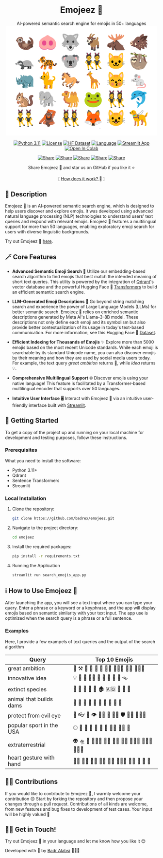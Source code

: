 <div align="center">
<h1>Emojeez 💎</h1>
AI-powered semantic search engine for emojis in 50+ languages

<img src="./header_img.png" alt="An app for emojis" width="500"/>

[![Python 3.11](https://img.shields.io/badge/python-3.11-blue.svg)](https://www.python.org/downloads/release/python-311/)
[![License](https://img.shields.io/badge/license-MIT-green.svg)](LICENSE)
[![HF Dataset](https://img.shields.io/badge/%F0%9F%A4%97-datasets-yellow)](https://huggingface.co/datasets/badrex/llm-emoji-dataset)
[![Language](https://img.shields.io/badge/Language-Multilingual-red)](LANGUAGES)
[![Streamlit App](https://static.streamlit.io/badges/streamlit_badge_black_white.svg)](https://emojeez.streamlit.app)
[![Open In Colab](https://colab.research.google.com/assets/colab-badge.svg)](https://colab.research.google.com/github/badrex/emojeez/blob/main/notebooks/emoji_search_notebook.ipynb)


[![Share](https://img.shields.io/badge/share-000000?logo=x&logoColor=white)](https://x.com/intent/tweet?text=Check%20out%20this%20project%20on%20GitHub:%20https://github.com/badrex/emojeez%20%23Emojis%20%23NLProc%20%23SemanticSearch)
[![Share](https://img.shields.io/badge/share-1877F2?logo=facebook&logoColor=white)](https://www.facebook.com/sharer/sharer.php?u=https://github.com/badrex/emojeez)
[![Share](https://img.shields.io/badge/share-0A66C2?logo=linkedin&logoColor=white)](https://www.linkedin.com/sharing/share-offsite/?url=https://github.com/badrex/emojeez)
[![Share](https://img.shields.io/badge/share-FF4500?logo=reddit&logoColor=white)](https://www.reddit.com/submit?title=Check%20out%20this%20project%20on%20GitHub:%20https://github.com/badrex/emojeez)
[![Share](https://img.shields.io/badge/share-0088CC?logo=telegram&logoColor=white)](https://t.me/share/url?url=https://github.com/badrex/emojeez&text=Check%20out%20this%20project%20on%20GitHub)

Share Emojeez 💎 and star us on GitHub if you like it ⭐

[ <a href="https://medium.com/@badr.alabsi/semantic-search-for-emojis-in-50-languages-using-ai-f85a36a86f21">How does it work?  </a>  🚀 ]
</div>


## 📑 Description

Emojeez 💎 is an AI-powered semantic search engine, which is designed to help users discover and explore emojis. It was developed using advanced natural language processing (NLP) technologies to understand users' text queries and respond with relevant emojis. Emojeez 💎 features a multilingual support for more than 50 languages, enabling exploratory emoji search for users with diverse linguistic backgrounds. 

Try out Emojeez 💎 [here](https://emojeez.streamlit.app/).




## 🪄 Core Features

 - **Advanced Semantic Emoji Search** 🔎 Utilize our embedding-based search algorithm to find emojis that best match the intended meaning of short text queries. This utility is powered by the integration of [Qdrant](https://qdrant.tech/)'s vector database and the powerful Hugging Face 🤗 [Transformers](https://huggingface.co/docs/transformers/en/index) to build an efficient semantic search engine.

 - **LLM-Generated Emoji Descriptions** 🦜 Go beyond string matching search and experience the power of Large Language Models (LLMs) for better semantic search. Emojeez 💎 relies on enriched semantic descriptions generated by Meta AI's Llama-3-8B model. These descriptions not only define each emoji and its symbolism but also provide better contextualization of its usage in today's text-based communication. For more information, see this Hugging Face 🤗 [Dataset](https://huggingface.co/datasets/badrabdullah/llm-emoji-dataset). 

- **Efficient Indexing for Thousands of Emojis** ✨ Explore more than 5000 emojis based on the most recent Unicode standards. While each emoji is searchable by its standard Unicode name, you can also discover emojis by their meaning and how they are used by social media users today. For example, the text query *great ambition* returns 🚀, while *idea* returns 💡.

- **Comprehensive Multilingual Support** 🌐 Discover emojis using your native language! This feature is facilitated by a Transformer-based multilingual encoder that supports over 50 languages.

- **Intuitive User Interface** 🖥️ Interact with Emojeez 💎 via an intuitive user-friendly interface built with [Streamlit](https://streamlit.io/).


## 🌱 Getting Started

 To get a copy of the project up and running on your local machine for development and testing purposes, follow these instructions.

### Prerequisites

What you need to install the software:

- Python 3.11+
- Qdrant
- Sentence Transformers
- Streamlit


### Local Installation

1. Clone the repository:
   ```bash
   git clone https://github.com/badrex/emojeez.git

2. Navigate to the project directory:

    ```bash
    cd emojeez

3. Install the required packages:

    ```bash
    pip install -r requirements.txt

4. Running the Application

    ```bash
    streamlit run search_emojis_app.py

## ℹ️ How to Use Emojeez 💎

After launching the app, you will see a text input where you can type your query. Enter a phrase or a keyword or a keyphrase, and the app will display emojis based on semantic similarity with your text input. The app use is optimized when the search query is a phrase or a full sentence.


### Examples 

Here, I provide a few exampels of text queries and the output of the search algorithm


<font size="4">

| Query | Top 10 Emojis |
|----------|----------|
| great ambition  | 🚀 ⚒ 💯 💸 🎯 🧗 🧗‍♂ 🧗🏽‍♂ 🏃‍♀️ 🧗🏾‍♂️  |
| innovative idea  | 💡 🥚 🧰 🧑‍💻 🚀 🧩 🛞 🌱 💭 🪤  |
| extinct species | 🦣 🦖 🦕 🦤 🦥 🏚️ 🇦🇶 🦛 🐧 🦏 |
| animal that builds dams | 🦫 🐃 🐏 🐐 🦬 🦦 🐂 🦛 🐺 🦙 |
| protect from evil eye | 🧿 👓 🥽 👁 🦹🏻 👀 🦹🏿 🛡️ 🦹🏼 🦹🏻‍♂ |
| popular sport in the USA | ⚾ 🏐 🏀 🏈 🥍 🏓 🏑 🤾‍♂ 🤾‍♂️ 🎾 |
| extraterrestrial | 👽 🛸 👾 👩🏼‍🚀 👩‍🚀 🧑‍🚀 👨‍🚀 👩🏽‍🚀 🧑🏻‍🚀 👩🏾‍🚀 |
| heart gesture with hand | 🫶🏽 🫶🏿 🫶🏾 🫶🏻 🫶🏼 💁🏼‍♂ 🙌🏽 🤟 🫶 🙌 |

</font>


## 🫶🏼 Contributions

If you would like to contribute to Emojeez 💎, I warmly welcome your contribution 😊 Start by forking the repository and then propose your changes through a pull request. Contributions of all kinds are welcome, from new features and bug fixes to development of test cases. Your input will be highly valued  🤝

## 🤙🏼 Get in Touch! 

Try out Emojeez 💎 in your language and let me know how you like it 😊

Developed with 💚 by [Badr Alabsi](https://badrex.github.io/) 👨🏻‍💻
